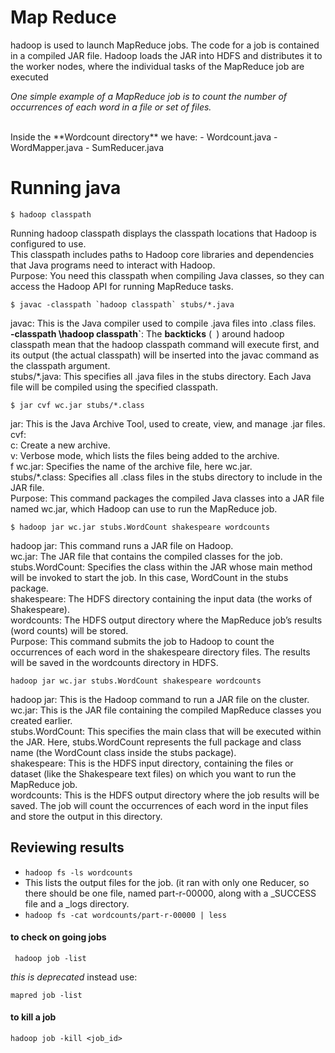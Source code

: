 # Map Reduce
hadoop is used to
launch MapReduce jobs. The code for a job is contained in a compiled JAR file.
Hadoop loads the JAR into HDFS and distributes it to the worker nodes, where the
individual tasks of the MapReduce job are executed<br>

*One simple example of a MapReduce job is to count the number of occurrences of each word in a file or set of files.*

<br>
Inside the **Wordcount directory** we have:
 - Wordcount.java
 - WordMapper.java
 - SumReducer.java
 
# Running java

```
$ hadoop classpath
```

Running hadoop classpath displays the classpath locations that Hadoop is configured to use. <br>
This classpath includes paths to Hadoop core libraries and dependencies that Java programs need 
to interact with Hadoop.<br>
Purpose: You need this classpath when compiling Java classes, so they can access the Hadoop API for running MapReduce tasks.
<br>
```
$ javac -classpath `hadoop classpath` stubs/*.java

```
javac: This is the Java compiler used to compile .java files into .class files.<br>
**-classpath \hadoop classpath`**: The **backticks** (`` ``) around 
hadoop classpath mean that the hadoop classpath command will execute first, 
and its output (the actual classpath) will be inserted into the javac command as the classpath argument.<br>
stubs/*.java: This specifies all .java files in the stubs directory. Each Java file will be compiled using the specified classpath.<br>

```
$ jar cvf wc.jar stubs/*.class

```
jar: This is the Java Archive Tool, used to create, view, and manage .jar files.<br>
cvf:<br>
c: Create a new archive.<br>
v: Verbose mode, which lists the files being added to the archive.<br>
f wc.jar: Specifies the name of the archive file, here wc.jar.<br>
stubs/*.class: Specifies all .class files in the stubs directory to include in the JAR file.<br>
Purpose: This command packages the compiled Java classes into a JAR file named wc.jar, which Hadoop can use to run the MapReduce job.
<br>
```
$ hadoop jar wc.jar stubs.WordCount shakespeare wordcounts

```
hadoop jar: This command runs a JAR file on Hadoop.<br>
wc.jar: The JAR file that contains the compiled classes for the job.<br>
stubs.WordCount: Specifies the class within the JAR whose main method will be invoked to start the job. In this case, WordCount in the stubs package.<br>
shakespeare: The HDFS directory containing the input data (the works of Shakespeare).<br>
wordcounts: The HDFS output directory where the MapReduce job’s results (word counts) will be stored.<br>
Purpose: This command submits the job to Hadoop to count the occurrences of each word in the shakespeare directory files. The results will be saved in the wordcounts directory in HDFS.<br>

```
hadoop jar wc.jar stubs.WordCount shakespeare wordcounts

```
hadoop jar: This is the Hadoop command to run a JAR file on the cluster.<br>
wc.jar: This is the JAR file containing the compiled MapReduce classes you created earlier.<br>
stubs.WordCount: This specifies the main class that will be executed within the JAR. Here, stubs.WordCount represents the full package and class name (the WordCount class inside the stubs package).<br>
shakespeare: This is the HDFS input directory, containing the files or dataset (like the Shakespeare text files) on which you want to run the MapReduce job.<br>
wordcounts: This is the HDFS output directory where the job results will be saved. The job will count the occurrences of each word in the input files and store the output in this directory.<br>


## Reviewing results
 - `hadoop fs -ls wordcounts`
 - This lists the output files for the job. (it ran with only one Reducer, so there should be one file, named part-r-00000, along with a _SUCCESS file and a _logs directory.
 - `hadoop fs -cat wordcounts/part-r-00000 | less`
 
 
#### to check on going jobs
```
 hadoop job -list

```
*this is deprecated*
instead use:
```
mapred job -list
```
#### to kill a job

```
hadoop job -kill <job_id>
```